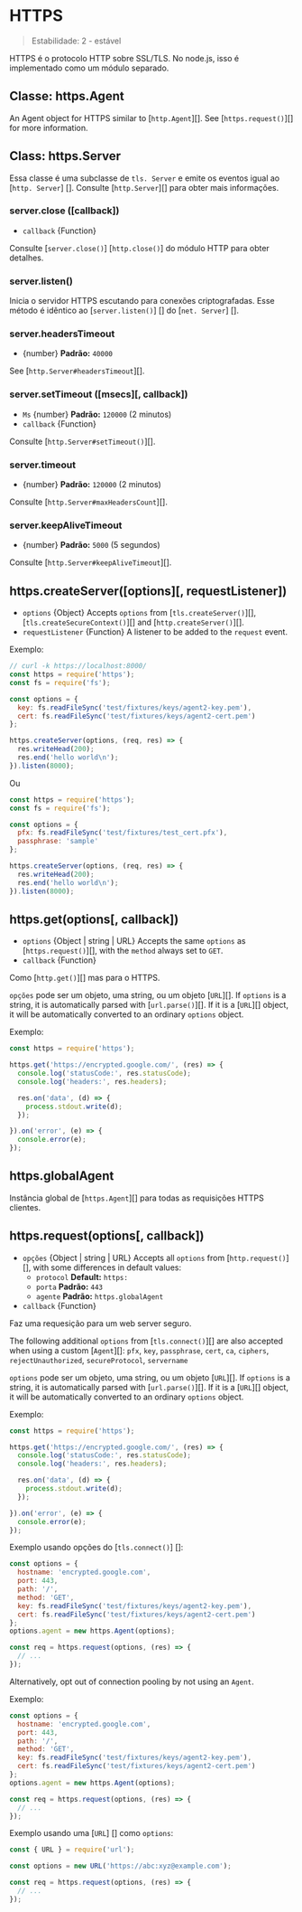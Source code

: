 # HTTPS

<!--introduced_in=v0.10.0-->

> Estabilidade: 2 - estável

HTTPS é o protocolo HTTP sobre SSL/TLS. No node.js, isso é implementado como um módulo separado.

## Classe: https.Agent

<!-- YAML
added: v0.4.5
-->

An Agent object for HTTPS similar to [`http.Agent`][]. See [`https.request()`][] for more information.

## Class: https.Server

<!-- YAML
added: v0.3.4
-->

Essa classe é uma subclasse de `tls. Server` e emite os eventos igual ao [`http. Server`] []. Consulte [`http.Server`][] para obter mais informações.

### server.close ([callback])

<!-- YAML
added: v0.1.90
-->

- `callback` {Function}

Consulte [`server.close()`] [`http.close()`] do módulo HTTP para obter detalhes.

### server.listen()

Inicia o servidor HTTPS escutando para conexões criptografadas. Esse método é idêntico ao [`server.listen()`] [] do [`net. Server`] [].

### server.headersTimeout

- {number} **Padrão:** `40000`

See [`http.Server#headersTimeout`][].

### server.setTimeout (\[msecs\]\[, callback\])

<!-- YAML
added: v0.11.2
-->

- `Ms` {number} **Padrão:** `120000` (2 minutos)
- `callback` {Function}

Consulte [`http.Server#setTimeout()`][].

### server.timeout

<!-- YAML
added: v0.11.2
-->

- {number} **Padrão:** `120000` (2 minutos)

Consulte [`http.Server#maxHeadersCount`][].

### server.keepAliveTimeout

<!-- YAML
added: v8.0.0
-->

- {number} **Padrão:** `5000` (5 segundos)

Consulte [`http.Server#keepAliveTimeout`][].

## https.createServer(\[options\]\[, requestListener\])

<!-- YAML
added: v0.3.4
-->

- `options` {Object} Accepts `options` from [`tls.createServer()`][], [`tls.createSecureContext()`][] and [`http.createServer()`][].
- `requestListener` {Function} A listener to be added to the `request` event.

Exemplo:

```js
// curl -k https://localhost:8000/
const https = require('https');
const fs = require('fs');

const options = {
  key: fs.readFileSync('test/fixtures/keys/agent2-key.pem'),
  cert: fs.readFileSync('test/fixtures/keys/agent2-cert.pem')
};

https.createServer(options, (req, res) => {
  res.writeHead(200);
  res.end('hello world\n');
}).listen(8000);
```

Ou

```js
const https = require('https');
const fs = require('fs');

const options = {
  pfx: fs.readFileSync('test/fixtures/test_cert.pfx'),
  passphrase: 'sample'
};

https.createServer(options, (req, res) => {
  res.writeHead(200);
  res.end('hello world\n');
}).listen(8000);
```

## https.get(options[, callback])

<!-- YAML
added: v0.3.6
changes:

  - version: v7.5.0
    pr-url: https://github.com/nodejs/node/pull/10638
    description: The `options` parameter can be a WHATWG `URL` object.
-->

- `options` {Object | string | URL} Accepts the same `options` as [`https.request()`][], with the `method` always set to `GET`.
- `callback` {Function}

Como [`http.get()`][] mas para o HTTPS.

`opções` pode ser um objeto, uma string, ou um objeto [`URL`][]. If `options` is a string, it is automatically parsed with [`url.parse()`][]. If it is a [`URL`][] object, it will be automatically converted to an ordinary `options` object.

Exemplo:

```js
const https = require('https');

https.get('https://encrypted.google.com/', (res) => {
  console.log('statusCode:', res.statusCode);
  console.log('headers:', res.headers);

  res.on('data', (d) => {
    process.stdout.write(d);
  });

}).on('error', (e) => {
  console.error(e);
});
```

## https.globalAgent

<!-- YAML
added: v0.5.9
-->

Instância global de [`https.Agent`][] para todas as requisições HTTPS clientes.

## https.request(options[, callback])

<!-- YAML
added: v0.3.6
changes:

  - version: v7.5.0
    pr-url: https://github.com/nodejs/node/pull/10638
    description: The `options` parameter can be a WHATWG `URL` object.
-->

- `opções` {Object | string | URL} Accepts all `options` from [`http.request()`][], with some differences in default values: 
    - `protocol` **Default:** `https:`
    - `porta` **Padrão:** `443`
    - `agente` **Padrão:** `https.globalAgent`
- `callback` {Function}

Faz uma requesição para um web server seguro.

The following additional `options` from [`tls.connect()`][] are also accepted when using a custom [`Agent`][]: `pfx`, `key`, `passphrase`, `cert`, `ca`, `ciphers`, `rejectUnauthorized`, `secureProtocol`, `servername`

`options` pode ser um objeto, uma string, ou um objeto [`URL`][]. If `options` is a string, it is automatically parsed with [`url.parse()`][]. If it is a [`URL`][] object, it will be automatically converted to an ordinary `options` object.

Exemplo:

```js
const https = require('https');

https.get('https://encrypted.google.com/', (res) => {
  console.log('statusCode:', res.statusCode);
  console.log('headers:', res.headers);

  res.on('data', (d) => {
    process.stdout.write(d);
  });

}).on('error', (e) => {
  console.error(e);
});
```

Exemplo usando opções do [`tls.connect()`] []:

```js
const options = {
  hostname: 'encrypted.google.com',
  port: 443,
  path: '/',
  method: 'GET',
  key: fs.readFileSync('test/fixtures/keys/agent2-key.pem'),
  cert: fs.readFileSync('test/fixtures/keys/agent2-cert.pem')
};
options.agent = new https.Agent(options);

const req = https.request(options, (res) => {
  // ...
});
```

Alternatively, opt out of connection pooling by not using an `Agent`.

Exemplo:

```js
const options = {
  hostname: 'encrypted.google.com',
  port: 443,
  path: '/',
  method: 'GET',
  key: fs.readFileSync('test/fixtures/keys/agent2-key.pem'),
  cert: fs.readFileSync('test/fixtures/keys/agent2-cert.pem')
};
options.agent = new https.Agent(options);

const req = https.request(options, (res) => {
  // ...
});
```

Exemplo usando uma [`URL`] [] como `options`:

```js
const { URL } = require('url');

const options = new URL('https://abc:xyz@example.com');

const req = https.request(options, (res) => {
  // ...
});
```